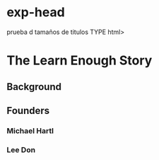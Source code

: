 # exp-head
prueba d tamaños de titulos
TYPE html>
<html
>
<head
>
<title
>
Learn Enough to Be Dangerous
</title>
<meta
charset=
"utf-8"
>
</head>
<body
>
<h1
>
The Learn Enough Story
</h1>
<h2
>
Background
</h2>
<h2
>
Founders
</h2>
<h3
>
Michael Hartl
</h3>
<h3
>
Lee Don
